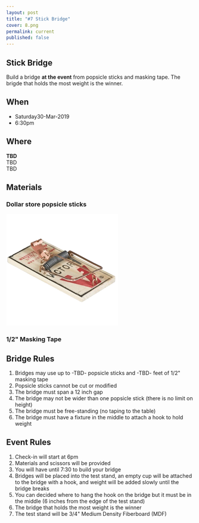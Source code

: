 ```yaml
---
layout: post
title: "#7 Stick Bridge"
cover: 8.png
permalink: current
published: false
---
```


## Stick Bridge

Build a bridge **at the event**  from popsicle sticks and masking tape. The brigde that holds the most weight is the winner.

## When

 * Saturday30-Mar-2019
 * 6:30pm

## Where

**TBD**<br>
TBD<br>
TBD<br>

## Materials

### Dollar store popsicle sticks

![Mouse Trap](https://raw.githubusercontent.com/EngiGames/engigames.github.io/master/event_pics/06_MousetrapMeasure/mousetrap.png "Mouse Trap")

### 1/2" Masking Tape

## Bridge Rules

 1. Bridges may use up to -TBD- popsicle sticks and -TBD- feet of 1/2" masking tape
 2. Popsicle sticks cannot be cut or modified
 3. The bridge must span a 12 inch gap
 4. The bridge may not be wider than one popsicle stick (there is no limit on height)
 5. The bridge must be free-standing (no taping to the table)
 6. The bridge must have a fixture in the middle to attach a hook to hold weight

## Event Rules

 1. Check-in will start at 6pm
 2. Materials and scissors will be provided
 3. You will have until 7:30 to build your bridge
 4. Bridges will be placed into the test stand, an empty cup will be attached to the bridge with a hook, and weight will be added slowly until the bridge breaks
 5. You can decided where to hang the hook on the bridge but it must be in the middle (6 inches from the edge of the test stand)
 6. The bridge that holds the most weight is the winner
 7. The test stand will be 3/4" Medium Density Fiberboard (MDF)
